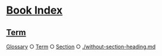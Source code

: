 # [Book Index](#book-index)

## [Term](#term)  
  
[Glossary][1] ○ [Term][2] ○ [Section][3] ○ [./without-section-heading.md][4]

[1]: ./glossary.md#term "GIVEN a term 'Term' AND a document with a heading 'Section' AND the term is mentioned in that section
THEN in the index the term MUST be linked with a path './with-section-heading.md#section' AND a link label 'Section'."

[2]: ./glossary.md#term

[3]: ./with-section-heading.md#section

[4]: ./without-section-heading.md
